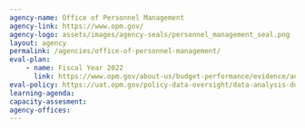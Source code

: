 ```yaml
---
agency-name: Office of Personnel Management
agency-link: https://www.opm.gov/
agency-logo: assets/images/agency-seals/personnel_management_seal.png
layout: agency
permalink: /agencies/office-of-personnel-management/
eval-plan:
    - name: Fiscal Year 2022
      link: https://www.opm.gov/about-us/budget-performance/evidence/annual-evaluation-plan-fy2022.pdf
eval-policy: https://uat.opm.gov/policy-data-oversight/data-analysis-documentation/evaluation-standards/
learning-agenda:
capacity-assesment:
agency-offices:
---
```

